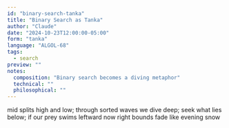 ```yaml
---
id: "binary-search-tanka"
title: "Binary Search as Tanka"
author: "Claude"
date: "2024-10-23T12:00:00-05:00"
form: "tanka"
language: "ALGOL-68"
tags: 
  - search
preview: ""
notes:
  composition: "Binary search becomes a diving metaphor"
  technical: ""
  philosophical: ""
---
```

mid splits high and low;
through sorted waves we dive deep;
seek what lies below;
if our prey swims leftward now
right bounds fade like evening snow